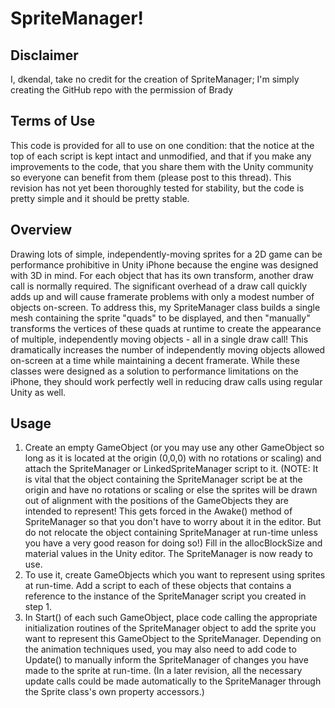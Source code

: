 # SpriteManager!

## Disclaimer
I, dkendal, take no credit for the creation of SpriteManager; I'm simply creating the GitHub repo with the permission of Brady


## Terms of Use
This code is provided for all to use on one condition: that the notice at the top of each script is kept intact and unmodified, and that if you make any improvements to the code, that you share them with the Unity community so everyone can benefit from them (please post to this thread). This revision has not yet been thoroughly tested for stability, but the code is pretty simple and it should be pretty stable.


## Overview
Drawing lots of simple, independently-moving sprites for a 2D game can be performance prohibitive in Unity iPhone because the engine was designed with 3D in mind. For each object that has its own transform, another draw call is normally required. The significant overhead of a draw call quickly adds up and will cause framerate problems with only a modest number of objects on-screen. To address this, my SpriteManager class builds a single mesh containing the sprite "quads" to be displayed, and then "manually" transforms the vertices of these quads at runtime to create the appearance of multiple, independently moving objects - all in a single draw call! This dramatically increases the number of independently moving objects allowed on-screen at a time while maintaining a decent framerate.
While these classes were designed as a solution to performance limitations on the iPhone, they should work perfectly well in reducing draw calls using regular Unity as well.


## Usage

1. Create an empty GameObject (or you may use any other GameObject so long as it is located at the origin (0,0,0) with no rotations or scaling) and attach the SpriteManager or LinkedSpriteManager script to it. (NOTE: It is vital that the object containing the SpriteManager script be at the origin and have no rotations or scaling or else the sprites will be drawn out of alignment with the positions of the GameObjects they are intended to represent! This gets forced in the Awake() method of SpriteManager so that you don't have to worry about it in the editor. But do not relocate the object containing SpriteManager at run-time unless you have a very good reason for doing so!) Fill in the allocBlockSize and material values in the Unity editor. The SpriteManager is now ready to use.
2. To use it, create GameObjects which you want to represent using sprites at run-time. Add a script to each of these objects that contains a reference to the instance of the SpriteManager script you created in step 1.
3. In Start() of each such GameObject, place code calling the appropriate initialization routines of the SpriteManager object to add the sprite you want to represent this GameObject to the SpriteManager. Depending on the animation techniques used, you may also need to add code to Update() to manually inform the SpriteManager of changes you have made to the sprite at run-time. (In a later revision, all the necessary update calls could be made automatically to the SpriteManager through the Sprite class's own property accessors.)
